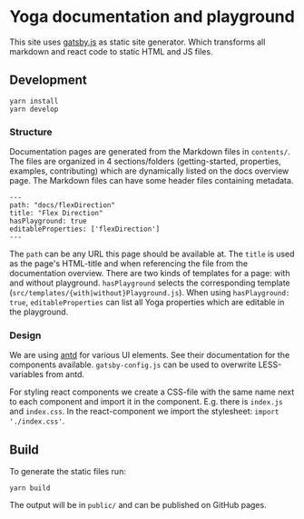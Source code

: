 # Yoga documentation and playground

This site uses [gatsby.js](https://www.gatsbyjs.org/) as static site generator. Which transforms all markdown and react code to static HTML and JS files.

## Development
```
yarn install
yarn develop
```

### Structure
Documentation pages are generated from the Markdown files in `contents/`. The files are organized in 4 sections/folders (getting-started, properties, examples, contributing) which are dynamically listed on the docs overview page. The Markdown files can have some header files containing metadata.

```
---
path: "docs/flexDirection"
title: "Flex Direction"
hasPlayground: true
editableProperties: ['flexDirection']
---
```

The `path` can be any URL this page should be available at. The `title` is used as the page's HTML-title and when referencing the file from the documentation overview. There are two kinds of templates for a page: with and without playground. `hasPlayground` selects the corresponding template (`src/templates/{with|without}Playground.js`). When using `hasPlayground: true`, `editableProperties` can list all Yoga properties which are editable in the playground.

### Design
We are using [antd](https://ant.design) for various UI elements. See their documentation for the components available. `gatsby-config.js` can be used to overwrite LESS-variables from antd.

For styling react components we create a CSS-file with the same name next to each component and import it in the component. E.g. there is `index.js` and `index.css`. In the react-component we import the stylesheet: `import './index.css'`.

## Build
To generate the static files run:
```
yarn build
```
The output will be in `public/` and can be published on GitHub pages.
